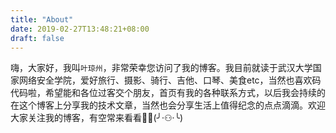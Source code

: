 ```yaml
---
title: "About"
date: 2019-02-27T13:48:21+08:00
draft: false
---
```

嗨，大家好，我叫`叶琼州`，非常荣幸您访问了我的博客。我目前就读于武汉大学国家网络安全学院，爱好旅行、摄影、骑行、吉他、口琴、美食etc，当然也喜欢码代码啦，希望能和各位过客交个朋友，首页有我的各种联系方式，以后我会持续的在这个博客上分享我的技术文章，当然也会分享生活上值得纪念的点点滴滴。欢迎大家关注我的博客，有空常来看看:new_moon_with_face::full_moon_with_face:(╯·⚇·╰)
